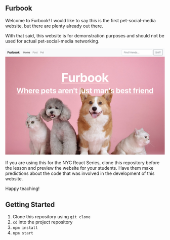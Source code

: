 ## Furbook
Welcome to Furbook! I would like to say this is the first pet-social-media website, but there are plenty already out there.

With that said, this website is for demonstration purposes and should not be used for actual pet-social-media networking.

![Furbook Screenshot](./public/FurbookScreenshot.png)

If you are using this for the NYC React Series, clone this repository before the lesson and preview the website for your students. Have them make predictions about the code that was involved in the development of this website.

Happy teaching!

## Getting Started

1. Clone this repository using `git clone`
2. `cd` into the project repository
3. `npm install`
4. `npm start`
